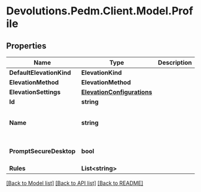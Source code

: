 # Devolutions.Pedm.Client.Model.Profile

## Properties

Name | Type | Description | Notes
------------ | ------------- | ------------- | -------------
**DefaultElevationKind** | **ElevationKind** |  | [optional] 
**ElevationMethod** | **ElevationMethod** |  | [optional] 
**ElevationSettings** | [**ElevationConfigurations**](ElevationConfigurations.md) |  | [optional] 
**Id** | **string** |  | [optional] 
**Name** | **string** |  | [optional] [default to "Unnamed profile"]
**PromptSecureDesktop** | **bool** |  | [optional] [default to true]
**Rules** | **List&lt;string&gt;** |  | [optional] 

[[Back to Model list]](../README.md#documentation-for-models) [[Back to API list]](../README.md#documentation-for-api-endpoints) [[Back to README]](../README.md)


